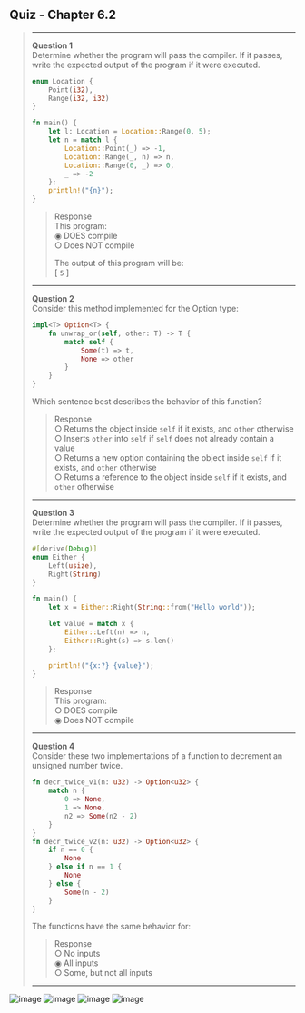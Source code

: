 ## Quiz - Chapter 6.2 ##

> ---
> **Question 1**<br>
> Determine whether the program will pass the compiler. If it 
> passes, write the expected output of the program if it were 
> executed.
> 
> ```rust
> enum Location {
>     Point(i32),
>     Range(i32, i32)
> }
> 
> fn main() {
>     let l: Location = Location::Range(0, 5);
>     let n = match l {
>         Location::Point(_) => -1,
>         Location::Range(_, n) => n,
>         Location::Range(0, _) => 0,
>         _ => -2
>     };
>     println!("{n}");
> }
> ```
>
> > Response<br>
> > This program:<br>
> > ◉ DOES compile<br>
> > ○ Does NOT compile<br>
> > 
> > The output of this program will be:<br>
> > [ ```5``` ]
> >
> ---
>
> **Question 2**<br>
> Consider this method implemented for the Option type:
> 
> ```rust
> impl<T> Option<T> {
>     fn unwrap_or(self, other: T) -> T {
>         match self {
>             Some(t) => t,
>             None => other
>         }
>     }
> }
> ```
> 
> Which sentence best describes the behavior of this function?
>
> > Response<br>
> > ○ Returns the object inside ```self``` if it exists, and 
> > ```other``` otherwise<br>
> > ○ Inserts ```other``` into ```self``` if ```self``` does 
> > not already contain a value<br>
> > ○ Returns a new option containing the object inside 
> > ```self```  if it exists, and ```other``` otherwise<br>
> > ○ Returns a reference to the object inside ```self``` if 
> > it exists, and ```other``` otherwise<br>
> >
> ---
>
> **Question 3**<br>
> Determine whether the program will pass the compiler. If it 
> passes, write the expected output of the program if it were 
> executed.
> 
> ```rust
> #[derive(Debug)]
> enum Either {
>     Left(usize),
>     Right(String)
> }
> 
> fn main() {
>     let x = Either::Right(String::from("Hello world"));
> 
>     let value = match x {
>         Either::Left(n) => n,
>         Either::Right(s) => s.len()
>     };
> 
>     println!("{x:?} {value}");
> }
> ```
>
> > Response<br>
> > This program:<br>
> > ○ DOES compile<br>
> > ◉ Does NOT compile<br>
> >
> ---
>
> **Question 4**<br>
> Consider these two implementations of a function to 
> decrement an unsigned number twice.
>
> ```rust
> fn decr_twice_v1(n: u32) -> Option<u32> {
>     match n {
>         0 => None,
>         1 => None,
>         n2 => Some(n2 - 2)
>     }
> }
> fn decr_twice_v2(n: u32) -> Option<u32> {
>     if n == 0 {
>         None
>     } else if n == 1 {
>         None
>     } else {
>         Some(n - 2)
>     }
> }
> ```
> 
> The functions have the same behavior for:
> 
> > Response<br>
> > ○ No inputs<br>
> > ◉ All inputs<br>
> > ○ Some, but not all inputs<br>
> > 
> ---
> 

![image](../additional-files/images/quiz_0602_1.png)
![image](../additional-files/images/quiz_0602_2.png)
![image](../additional-files/images/quiz_0602_3.png)
![image](../additional-files/images/quiz_0602_4.png)
